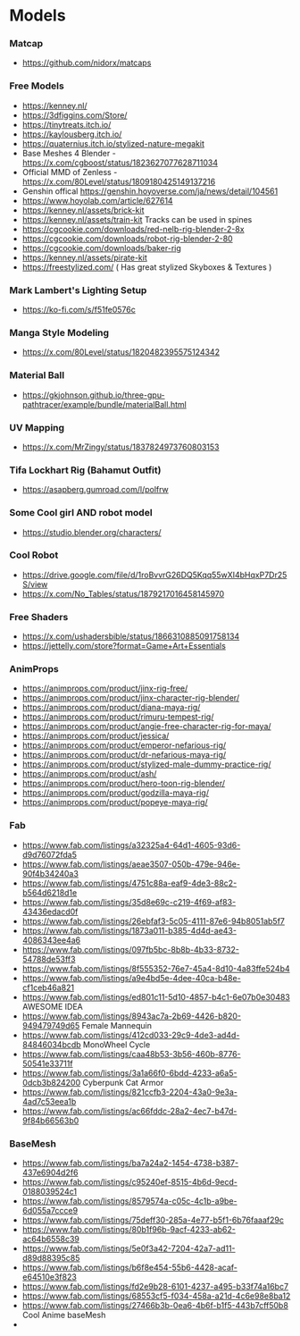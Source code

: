 # Models

### Matcap
- https://github.com/nidorx/matcaps

### Free Models
- https://kenney.nl/
- https://3dfiggins.com/Store/
- https://tinytreats.itch.io/
- https://kaylousberg.itch.io/
- https://quaternius.itch.io/stylized-nature-megakit
- Base Meshes 4 Blender - https://x.com/cgboost/status/1823627077628711034
- Official MMD of Zenless - https://x.com/80Level/status/1809180425149137216
- Genshin offical https://genshin.hoyoverse.com/ja/news/detail/104561
 - https://www.hoyolab.com/article/627614
- https://kenney.nl/assets/brick-kit
- https://kenney.nl/assets/train-kit Tracks can be used in spines
- https://cgcookie.com/downloads/red-nelb-rig-blender-2-8x
- https://cgcookie.com/downloads/robot-rig-blender-2-80
- https://cgcookie.com/downloads/baker-rig
- https://kenney.nl/assets/pirate-kit
- https://freestylized.com/ ( Has great stylized Skyboxes & Textures )

### Mark Lambert's Lighting Setup
- https://ko-fi.com/s/f51fe0576c

### Manga Style Modeling
- https://x.com/80Level/status/1820482395575124342

### Material Ball
- https://gkjohnson.github.io/three-gpu-pathtracer/example/bundle/materialBall.html

### UV Mapping
- https://x.com/MrZingy/status/1837824973760803153

### Tifa Lockhart Rig (Bahamut Outfit)
- https://asapberg.gumroad.com/l/polfrw

### Some Cool girl AND robot model
- https://studio.blender.org/characters/

### Cool Robot
- https://drive.google.com/file/d/1roBvvrG26DQ5Kqq55wXI4bHqxP7Dr25S/view
- https://x.com/No_Tables/status/1879217016458145970

### Free Shaders
- https://x.com/ushadersbible/status/1866310885091758134
- https://jettelly.com/store?format=Game+Art+Essentials

### AnimProps
- https://animprops.com/product/jinx-rig-free/
- https://animprops.com/product/jinx-character-rig-blender/
- https://animprops.com/product/diana-maya-rig/
- https://animprops.com/product/rimuru-tempest-rig/
- https://animprops.com/product/angie-free-character-rig-for-maya/
- https://animprops.com/product/jessica/
- https://animprops.com/product/emperor-nefarious-rig/
- https://animprops.com/product/dr-nefarious-maya-rig/
- https://animprops.com/product/stylized-male-dummy-practice-rig/
- https://animprops.com/product/ash/
- https://animprops.com/product/hero-toon-rig-blender/
- https://animprops.com/product/godzilla-maya-rig/
- https://animprops.com/product/popeye-maya-rig/

### Fab
- https://www.fab.com/listings/a32325a4-64d1-4605-93d6-d9d76072fda5
- https://www.fab.com/listings/aeae3507-050b-479e-946e-90f4b34240a3
- https://www.fab.com/listings/4751c88a-eaf9-4de3-88c2-b564d6218d1e
- https://www.fab.com/listings/35d8e69c-c219-4f69-af83-43436edacd0f
- https://www.fab.com/listings/26ebfaf3-5c05-4111-87e6-94b8051ab5f7
- https://www.fab.com/listings/1873a011-b385-4d4d-ae43-4086343ee4a6
- https://www.fab.com/listings/097fb5bc-8b8b-4b33-8732-54788de53ff3
- https://www.fab.com/listings/8f555352-76e7-45a4-8d10-4a83ffe524b4
- https://www.fab.com/listings/a9e4bd5e-4dee-40ca-b48e-cf1ceb46a821
- https://www.fab.com/listings/ed801c11-5d10-4857-b4c1-6e07b0e30483 AWESOME IDEA
- https://www.fab.com/listings/8943ac7a-2b69-4426-b820-949479749d65 Female Mannequin
- https://www.fab.com/listings/412cd033-29c9-4de3-ad4d-84846034bcdb MonoWheel Cycle
- https://www.fab.com/listings/caa48b53-3b56-460b-8776-50541e33711f
- https://www.fab.com/listings/3a1a66f0-6bdd-4233-a6a5-0dcb3b824200 Cyberpunk Cat Armor
- https://www.fab.com/listings/821ccfb3-2204-43a0-9e3a-4ad7c53eea1b
- https://www.fab.com/listings/ac66fddc-28a2-4ec7-b47d-9f84b66563b0



### BaseMesh
- https://www.fab.com/listings/ba7a24a2-1454-4738-b387-437e6904d2f6
- https://www.fab.com/listings/c95240ef-8515-4b6d-9ecd-0188039524c1
- https://www.fab.com/listings/8579574a-c05c-4c1b-a9be-6d055a7ccce9
- https://www.fab.com/listings/75deff30-285a-4e77-b5f1-6b76faaaf29c
- https://www.fab.com/listings/80b1f96b-9acf-4233-ab62-ac64b6558c39
- https://www.fab.com/listings/5e0f3a42-7204-42a7-ad11-d89d88395c85
- https://www.fab.com/listings/b6f8e454-55b6-4428-acaf-e64510e3f823
- https://www.fab.com/listings/fd2e9b28-6101-4237-a495-b33f74a16bc7
- https://www.fab.com/listings/68553cf5-f034-458a-a21d-4c6e98e8ba12
- https://www.fab.com/listings/27466b3b-0ea6-4b6f-b1f5-443b7cff50b8 Cool Anime baseMesh
- 